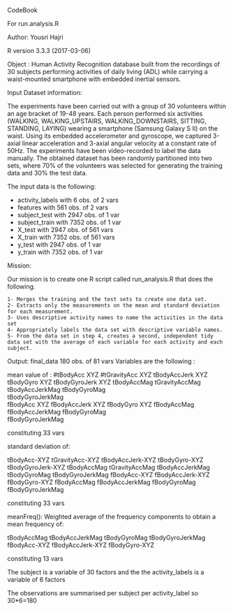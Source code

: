 CodeBook

For run.analysis.R

Author: Yousri Hajri

R version 3.3.3 (2017-03-06) 

Object : Human Activity Recognition database built from the
recordings of 30 subjects performing activities of daily living (ADL)
while carrying a waist-mounted smartphone with embedded inertial sensors.

Input Dataset information:

The experiments have been carried out with a group of 30 volunteers
within an age bracket of 19-48 years. Each person performed six
activities (WALKING, WALKING_UPSTAIRS, WALKING_DOWNSTAIRS, SITTING,
STANDING, LAYING) wearing a smartphone (Samsung Galaxy S II) on the
waist. Using its embedded accelerometer and gyroscope, we captured
3-axial linear acceleration and 3-axial angular velocity at a constant
rate of 50Hz. The experiments have been video-recorded to label the data
manually. The obtained dataset has been randomly partitioned into two
sets, where 70% of the volunteers was selected for generating the
training data and 30% the test data.

The input data is the following:
- activity_labels with 6 obs. of 2 vars
- features with 561 obs. of 2 vars
- subject_test with 2947 obs. of 1 var
- subject_train with 7352 obs. of 1 var
- X_test with 2947 obs. of 561 vars
- X_train with 7352 obs. of 561 vars
- y_test with 2947 obs. of 1 var
- y_train with 7352 obs. of 1 var


Mission:

Our mission is to create one R script called run_analysis.R that does the following.

    1- Merges the training and the test sets to create one data set.
    2- Extracts only the measurements on the mean and standard deviation for each measurement.
    3- Uses descriptive activity names to name the activities in the data set
    4- Appropriately labels the data set with descriptive variable names.
    5- From the data set in step 4, creates a second, independent tidy data set with the average of each variable for each activity and each subject.
    
Output: final_data 180 obs. of 81 vars
Variables are the following : 

mean value of :
#tBodyAcc	XYZ 
#tGravityAcc	XYZ
tBodyAccJerk	XYZ
tBodyGyro	XYZ
tBodyGyroJerk	XYZ
tBodyAccMag	
tGravityAccMag	
tBodyAccJerkMag	
tBodyGyroMag	
tBodyGyroJerkMag	
fBodyAcc	XYZ
fBodyAccJerk	XYZ
fBodyGyro	XYZ
fBodyAccMag	
fBodyAccJerkMag	
fBodyGyroMag	
fBodyGyroJerkMag	

constituting 33 vars

standard deviation of:

tBodyAcc-XYZ
tGravityAcc-XYZ
tBodyAccJerk-XYZ
tBodyGyro-XYZ
tBodyGyroJerk-XYZ
tBodyAccMag
tGravityAccMag
tBodyAccJerkMag
tBodyGyroMag
tBodyGyroJerkMag
fBodyAcc-XYZ
fBodyAccJerk-XYZ
fBodyGyro-XYZ
fBodyAccMag
fBodyAccJerkMag
fBodyGyroMag
fBodyGyroJerkMag

constituting 33 vars

meanFreq(): Weighted average of the frequency components to obtain a mean frequency of:

tBodyAccMag
tBodyAccJerkMag
tBodyGyroMag
tBodyGyroJerkMag
fBodyAcc-XYZ
fBodyAccJerk-XYZ
fBodyGyro-XYZ

constituting 13 vars

The subject is a variable of 30 factors and the the activity_labels is a variable of 6 factors

The observations are summarised per subject per activity_label so 30*6=180




